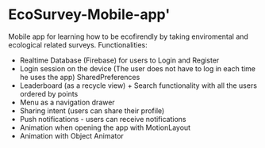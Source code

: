 # EcoSurvey-Mobile-app'
Mobile app for learning how to be ecofirendly by taking enviromental and ecological related surveys.
Functionalities:
- Realtime Database (Firebase) for users to Login and Register
- Login session on the device (The user does not have to log in each time he uses the app) SharedPreferences
- Leaderboard (as a recycle view) + Search functionality with all the users ordered by points
- Menu as a navigation drawer
- Sharing intent (users can share their profile)
- Push notifications - users can receive notifications
- Animation when opening the app with MotionLayout
- Animation with Object Animator

